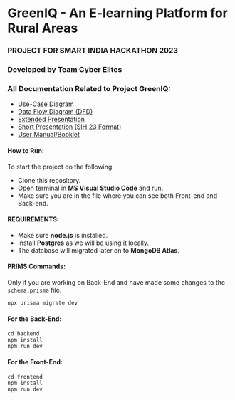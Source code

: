 # GreenIQ - An E-learning Platform for Rural Areas
### PROJECT FOR SMART INDIA HACKATHON 2023
### Developed by Team Cyber Elites
### All Documentation Related to Project GreenIQ:
 - [Use-Case Diagram](https://drive.google.com/file/d/11qCXCMgyq33itaPXaRwQx7hqOhkgTZ2y/view?usp=sharing)
 - [Data Flow Diagram (DFD)](https://drive.google.com/file/d/1ZbHHs-9YZClF7W5be4G5Db9tabNy_aEE/view?usp=sharing)
 - [Extended Presentation](https://drive.google.com/file/d/1xNwzGtiieqZwzYC5U4W0HB58LIma95Yh/view?usp=sharing)
 - [Short Presentation (SIH'23 Format)](https://drive.google.com/file/d/1cwVDkRmixy_FCWVtnHVEghMNNnBtruZz/view?usp=drive_link)
 - [User Manual/Booklet](https://drive.google.com/file/d/1fvZosK-_YNBq-w5U0tY9OKI5UwF2h0t1/view?usp=sharing)
#### How to Run:
To start the project do the following:
 - Clone this repository.
 - Open terminal in **MS Visual Studio Code** and run.
 - Make sure you are in the file where you can see both Front-end and Back-end.
#### REQUIREMENTS:
 - Make sure **node.js** is installed.
 - Install **Postgres** as we will be using it locally.
 - The database will migrated later on to **MongoDB Atlas**.
#### PRIMS Commands:
Only if you are working on Back-End and have made some changes to the `schema.prisma` file.

    npx prisma migrate dev
#### For the Back-End:

    cd backend
    npm install
    npm run dev
#### For the Front-End: 

    cd frontend
    npm install
    npm run dev
